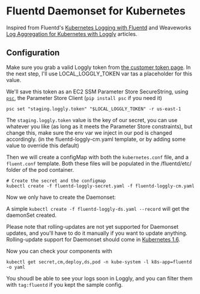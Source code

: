 # Fluentd Daemonset for Kubernetes

Inspired from Fluentd's [Kubernetes Logging with Fluentd](http://docs.fluentd.org/v0.12/articles/kubernetes-fluentd#get-fluentd-daemonset-sources) and Weaveworks [Log Aggregation for Kubernetes with Loggly](https://www.weave.works/log-aggregation-kubernetes-loggly/) articles.

## Configuration

Make sure you grab a valid Loggly token from [the customer token page](https://www.loggly.com/docs/customer-token-authentication-token). In the next step, I'll use LOCAL_LOGGLY_TOKEN var tas a placeholder for this value.

We'll save this token as an EC2 SSM Parameter Store SecureString, using [`psc`](https://github.com/smooch/parameter-store-client), the Parameter Store Client (`pip install psc` if you need it)

`psc set "staging.loggly.token" "$LOCAL_LOGGLY_TOKEN" -r us-east-1`

The `staging.loggly.token` value is the key of our secret, you can use whatever you like (as long as it meets the Parameter Store constraints), but change this, make sure the env var we inject in our pod is changed accordingly. (in the fluentd-loggly-cm.yaml template, or by adding some value to override this default)

Then we will create a configMap with both the `kubernetes.conf` file, and a `fluent.conf` template. Both these files will be populated in the /fluentd/etc/ folder of the pod container.


```
# Create the secret and the configmap
kubectl create -f fluentd-loggly-secret.yaml -f fluentd-loggly-cm.yaml
```

Now we only have to create the Daemonset:

A simple `kubectl create -f fluentd-loggly-ds.yaml --record` will get the daemonSet created.

Please note that rolling-updates are not yet supported for Daemonset updates, and you'll have to do it manually if you want to update anything. Rolling-update support for Daemonset should come in [Kubernetes 1.6](https://github.com/kubernetes/kubernetes/issues/22543).

Now you can check your components with

    kubectl get secret,cm,deploy,ds,pod -n kube-system -l k8s-app=fluentd -o yaml

You shoudl be able to see your logs soon in Loggly, and you can filter them with `tag:fluentd` if you kept the sample config.

